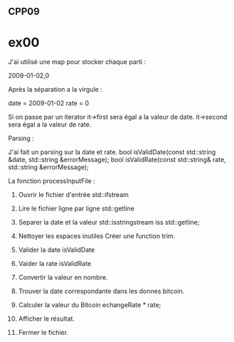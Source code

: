 ## CPP09

# ex00

J'ai utilisé une map pour stocker chaque parti :

2009-01-02,0

Après la séparation a la virgule :

date = 2009-01-02
rate = 0

Si on passe par un iterator
it->first sera égal a la valeur de date.
it->second sera égal a la valeur de rate.

Parsing :

J'ai fait un parsing sur la date et rate. 
bool isValidDate(const std::string &date, std::string &errorMessage);
bool isValidRate(const std::string& rate, std::string &errorMessage);

La fonction processInputFile : 

1. Ouvrir le fichier d'entrée
std::ifstream

2. Lire le fichier ligne par ligne
std::getline

3. Separer la date et la valeur 
std::isstringstream iss
std::getline;

4. Nettoyer les espaces inutiles
Créer une function trim.

5. Valider la date
isValidDate
 
6. Vaider la rate 
isValidRate

7. Convertir la valeur en nombre.

8. Trouver la date correspondante dans les donnes bitcoin.

9. Calculer la valeur du Bitcoin
echangeRate * rate;

10. Afficher le résultat.

11. Fermer le fichier. 
